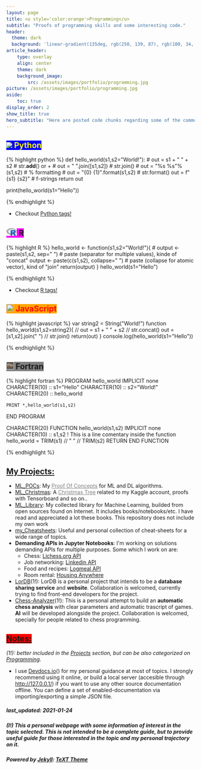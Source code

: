 ```yaml
---
layout: page
title: <u style='color:orange'>Programming</u> 
subtitle: "Proofs of programming skills and some interesting code."
header:
  theme: dark
  background: 'linear-gradient(135deg, rgb(250, 139, 87), rgb(100, 34, 139))'
article_header:
    type: overlay
    align: center
    theme: dark 
    background_image:
        src: /assets/images/portfolio/programming.jpg
picture: /assets/images/portfolio/programming.jpg
aside:
    toc: true
display_order: 2
show_title: true
hero_subtitle: "Here are posted code chunks regarding some of the common languages that developers usually need in their affairs, showing up my actual knowledge of those languages. Some code is posted in Pastebin, but I will try to show you notebooks if I could spend some time."
---
```

<!--more-->
## <a class="button button--info button--rounded button--lg" style="background:blue; color:yellow"><img src='https://svgshare.com/i/Csy.svg' style="width:20px; height=20px"/> Python </a>
{% highlight python %}
def hello_world(s1,s2="World!"):
    # out = s1 + " " + s2 # str.__add__() or +
    # out = " ".join([s1,s2])  # str.join()
    # out = "%s %s"%(s1,s2)  # % formatting
    # out = "{0} {1}".format(s1,s2)  # str.format()
    out = f"{s1} {s2}"   # f-strings
    return out

print(hello_world(s1="Hello"))

{% endhighlight %}

- Checkout [Python tags!](/archive/?tag=Python)

## <a class="button button--info button--rounded button--lg" style="background:magenta"><img src='/assets/svg/r-project.svg' style="width:28px; height=28px"/> R </a>
{% highlight R %}
hello_world <- function(s1,s2="World!"){
    # output <- paste(s1,s2, sep=" ")  # paste (separator for multiple values), kinde of "concat"
    output <- paste(c(s1,s2), collapse=" ") # paste (collapse for atomic vector), kind of "join"
    return(output)
}
hello_world(s1="Hello")

{% endhighlight %}

- Checkout [R tags!](/archive/?tag=R)

## <a class="button button--info button--rounded button--lg" style="background:orange; color:red"><img src='https://svgshare.com/i/PkX.svg' style="width:20px; height:20px"/> JavaScript </a>
{% highlight javascript %}
var string2 = String("World!")
function hello_world(s1,s2=string2){
    // out = s1 + " " + s2   // str.concat()
    out = [s1,s2].join(" ")  // str.join()
    return(out)
}
console.log(hello_world(s1="Hello"))

{% endhighlight %}

## <a class="button button--info button--rounded button--lg" style="background:grey"><img src="/assets/svg/fortran.svg" style="width:20px; height:20px">  Fortran </a>
{% highlight fortran %}
PROGRAM hello_world
    IMPLICIT none
    CHARACTER(10) :: s1="Hello"
    CHARACTER(10) :: s2="World!"
    CHARACTER(20) :: hello_world

    PRINT *,hello_world(s1,s2)
END PROGRAM

CHARACTER(20) FUNCTION hello_world(s1,s2)
    IMPLICIT none
    CHARACTER(10) :: s1,s2
    ! This is a line comentary inside the function
    hello_world = TRIM(s1) // " " // TRIM(s2)
    RETURN
END FUNCTION

{% endhighlight %}

## <a class="button button--primary button--success button--pill button--lg"><u>My Projects:</u></a>
- [ML_POCs](https://github.com/arioboo/ML_POCs): My <u style="color:grey">Proof Of Concepts</u> for ML and DL algorithms.
- [ML_Christmas](https://github.com/arioboo/ML_Christmas): A <u style="color:grey">Christmas Tree</u> related to my Kaggle account, proofs with Tensorboard and so on..
- [ML_Library](https://github.com/arioboo/ML_Library): My collected library for Machine Learning, builded from open sources found on Internet. It includes books/notebooks/etc. I have read and appreciated a lot these books. This repository does not include my own work
- [my_Cheatsheets](https://github.com/arioboo/my_Cheatsheets): Useful and personal collection of cheat-sheets for a wide range of topics.
- **Demanding APIs in Jupyter Notebooks**: I'm working on solutions demanding APIs for multiple purposes. Some which I work on are: 
    * Chess: [Lichess.org API](https://lichess.org/api)
    * Job networking: [Linkedin API](https://docs.microsoft.com/en-us/linkedin/)
    * Food and recipes: [Logmeal API](https://api.logmeal.es/docs/)
    * Room rental: [Housing Anywhere](https://developers.housinganywhere.com/)
- [LorDB](https://github.com/LorDB-company/LorDB)(1!): LorDB is a personal project that intends to be a **database sharing service** and **website**. Collaboration is welcomed, currently trying to find front-end developers for the project.
- [Chess-Analyzer](https://github.com/Chess-Improvers/chess-analyzer)(1!): This is a personal attempt to build an **automatic chess analysis** with clear parameters and automatic trascript of games. **AI** will be developed alongside the project. Collaboration is welcomed, specially for people related to chess programming.



## <a class="button button--secondary button--rounded" style="background:red"><u>Notes:</u></a>
*(1!): better included in the <a href="/portfolio/projects">Projects</a> section, but can be also categorized on <a href="#">Programming</a>.*
* I use <u>Devdocs.io</u>() for my personal guidance at most of topics. I strongly recommend using it online, or build a local server (accesible through http://127.0.0.1/) if you want to use any other source documentation offline. You can define a set of enabled-documentation via importing/exporting a simple JSON file.
##### last_updated: 2021-01-24
##### (I!) This a personal webpage with some information of interest in the topic selected. This is not intended to be a complete guide, but to provide useful guide for those interested in the topic and my personal trajectory on it.
##### Powered by [Jekyll](https://github.com/jekyll/jekyll): [TeXT Theme](https://github.com/kitian616/jekyll-TeXt-theme)
